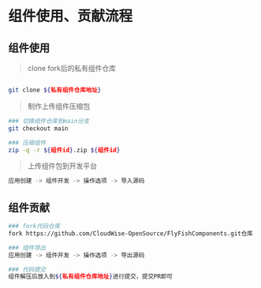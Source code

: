 # 组件使用、贡献流程

## 组件使用
> clone fork后的私有组件仓库
```bash

git clone ${私有组件仓库地址}

```
> 制作上传组件压缩包
```bash
### 切换组件仓库到main分支
git checkout main

### 压缩组件
zip -q -r ${组件id}.zip ${组件id}

```
> 上传组件包到开发平台
```bash
应用创建 -> 组件开发 -> 操作选项 -> 导入源码
```


## 组件贡献
```bash
### fork代码仓库
fork https://github.com/CloudWise-OpenSource/FlyFishComponents.git仓库 => ${私有组件仓库地址}
```

```bash
### 组件导出
应用创建 -> 组件开发 -> 操作选项 -> 导出源码

### 代码提交
组件解压后放入到${私有组件仓库地址}进行提交，提交PR即可

```
